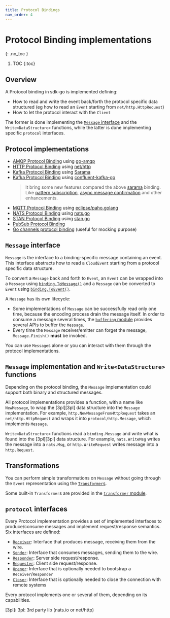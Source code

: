 ```yaml
---
title: Protocol Bindings
nav_order: 4
---
```


# Protocol Binding implementations
{: .no_toc }

1. TOC
{:toc}

## Overview

A Protocol binding in sdk-go is implemented defining:

* How to read and write the event back/forth the protocol specific data structured (eg how to read an `Event` starting from `net/http.HttpRequest`)
* How to let the protocol interact with the `Client`

The former is done implementing the [`Message` interface](https://github.com/cloudevents/sdk-go/tree/main/v2/binding/message.go) and 
the `Write<DataStructure>` functions, while the latter is done implementing specific `protocol` interfaces.

## Protocol implementations

* [AMQP Protocol Binding](https://github.com/cloudevents/sdk-go/tree/main/protocol/amqp) using [go-amqp](https://github.com/Azure/go-amqp)
* [HTTP Protocol Binding](https://github.com/cloudevents/sdk-go/tree/main/v2/protocol/http) using [net/http](https://golang.org/pkg/net/http/)
* [Kafka Protocol Binding](https://github.com/cloudevents/sdk-go/tree/main/protocol/kafka_sarama) using [Sarama](https://github.com/Shopify/sarama)
* [Kafka Protocol Binding](https://github.com/cloudevents/sdk-go/tree/main/protocol/kafka_confluent) using [confluent-kafka-go](https://github.com/confluentinc/confluent-kafka-go)
  > It bring some new features compared the above [sarama](https://github.com/Shopify/sarama) binding. Like [pattern subscription](https://github.com/confluentinc/confluent-kafka-go/issues/96), [async message confirmation](https://github.com/cloudevents/sdk-go/issues/846) and other enhancements.
* [MQTT Protocol Binding](https://github.com/cloudevents/sdk-go/tree/main/protocol/mqtt_paho) using [eclipse/paho.golang](https://github.com/eclipse/paho.golang)
* [NATS Protocol Binding](https://github.com/cloudevents/sdk-go/tree/main/protocol/nats) using [nats.go](https://github.com/nats-io/nats.go)
* [STAN Protocol Binding](https://github.com/cloudevents/sdk-go/tree/main/protocol/stan) using [stan.go](https://github.com/nats-io/stan.go)
* [PubSub Protocol Binding](https://github.com/cloudevents/sdk-go/tree/main/protocol/pubsub)
* [Go channels protocol binding](https://github.com/cloudevents/sdk-go/tree/main/v2/protocol/gochan) (useful for mocking purpose)

## `Message` interface

`Message` is the interface to a binding-specific message containing an event. 
This interface abstracts how to read a `CloudEvent` starting from a protocol specific data structure.

To convert a `Message` back and forth to `Event`, an `Event` can be wrapped into
a `Message` using [`binding.ToMessage()`](https://github.com/cloudevents/sdk-go/tree/main/v2/binding/event_message.go) and a `Message`
can be converted to `Event` using [`binding.ToEvent()`](https://github.com/cloudevents/sdk-go/tree/main/v2/binding/to_event.go).

A `Message` has its own lifecycle:

* Some implementations of `Message` can be successfully read only one time, 
  because the encoding process drain the message itself. In order to consume a message several 
  times, the [`buffering` module](https://github.com/cloudevents/sdk-go/tree/main/v2/binding/buffering) provides several APIs to buffer the `Message`.
* Every time the `Message` receiver/emitter can forget the message, `Message.Finish()` **must** be invoked.

You can use `Message`s alone or you can interact with them through the protocol implementations.

## `Message` implementation and `Write<DataStructure>` functions

Depending on the protocol binding, the `Message` implementation could support both
binary and structured messages.

All protocol implementations provides a function, with a name like `NewMessage`, to wrap the
[3pl][3pl] data structure into the `Message` implementation. For example, 
`http.NewMessageFromHttpRequest` takes an `net/http.HttpRequest` and wraps it into `protocol/http.Message`, 
which implements `Message`.

`Write<DataStructure>` functions read a `binding.Message` and write what is
found into the [3pl][3pl] data structure. For example, `nats.WriteMsg` writes
the message into a `nats.Msg`, or `http.WriteRequest` writes message into a
`http.Request`.

## Transformations

You can perform simple transformations on `Message` without going through the `Event` representation
using the [`Transformer`s](https://github.com/cloudevents/sdk-go/tree/main/v2/binding/transformer.go).

Some built-in `Transformer`s are provided in the [`transformer` module](https://github.com/cloudevents/sdk-go/tree/main/v2/binding/transformer).

## `protocol` interfaces

Every Protocol implementation provides a set of implemented interfaces to produce/consume messages and 
implement request/response semantics. Six interfaces are defined:

* [`Receiver`](https://github.com/cloudevents/sdk-go/tree/main/v2/protocol/inbound.go): Interface that produces message, receiving them from the wire.
* [`Sender`](https://github.com/cloudevents/sdk-go/tree/main/v2/protocol/outbound.go): Interface that consumes messages, sending them to the wire.
* [`Responder`](https://github.com/cloudevents/sdk-go/tree/main/v2/protocol/inbound.go): Server side request/response.
* [`Requester`](https://github.com/cloudevents/sdk-go/tree/main/v2/protocol/outbound.go): Client side request/response.
* [`Opener`](https://github.com/cloudevents/sdk-go/tree/main/v2/protocol/lifecycle.go): Interface that is optionally needed to bootstrap a `Receiver`/`Responder`
* [`Closer`](https://github.com/cloudevents/sdk-go/tree/main/v2/protocol/lifecycle.go): Interface that is optionally needed to close the connection with remote systems

Every protocol implements one or several of them, depending on its capabilities.

[3pl]: 3pl: 3rd party lib (nats.io or net/http)
